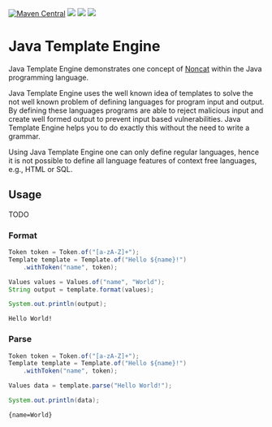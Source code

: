 <!-- markdown-link-check-disable -->
[![Maven Central](https://img.shields.io/maven-central/v/io.github.noncat-lang/java-template-engine)](https://search.maven.org/artifact/io.github.noncat-lang/java-template-engine)
[![](https://github.com/noncat-lang/java-template-engine/actions/workflows/unit-test.yml/badge.svg)](https://github.com/noncat-lang/java-template-engine/actions/workflows/unit-test.yml?query=branch%3Amain)
[![](https://github.com/noncat-lang/java-template-engine/actions/workflows/semgrep.yml/badge.svg)](https://github.com/noncat-lang/java-template-engine/actions/workflows/semgrep.yml?query=branch%3Amain)
[![](https://github.com/noncat-lang/java-template-engine/actions/workflows/dependency-check.yml/badge.svg)](https://github.com/noncat-lang/java-template-engine/actions/workflows/dependency-check.yml?query=branch%3Amain)
<!-- markdown-link-check-enable -->

# Java Template Engine

Java Template Engine demonstrates one concept of [Noncat](https://github.com/noncat-lang/noncat) within the Java programming language.

Java Template Engine uses the well known idea of templates to solve the not well known problem of defining languages for program input and output.
By defining these languages programs are able to reject malicious input and create well formed output to prevent input based vulnerabilities.
Java Template Engine helps you to do exactly this without the need to write a grammar.

Using Java Template Engine one can only define regular languages, hence it is not possible to define all language features of context free languages, e.g., HTML or SQL.


## Usage

TODO

### Format

```Java
Token token = Token.of("[a-zA-Z]+");
Template template = Template.of("Hello ${name}!")
    .withToken("name", token);

Values values = Values.of("name", "World");
String output = template.format(values);

System.out.println(output);
```
```
Hello World!
```

### Parse

```Java
Token token = Token.of("[a-zA-Z]+");
Template template = Template.of("Hello ${name}!")
    .withToken("name", token);

Values data = template.parse("Hello World!");

System.out.println(data);
```
```
{name=World}
```

